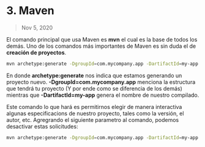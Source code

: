 # 3. Maven

> Nov 5, 2020

El comando principal que usa Maven es **mvn** el cual es la base de todos los demás. Uno de los comandos más importantes de Maven es sin duda el de **creación de proyectos**. 

```sh
mvn archetype:generate -DgroupId=com.mycompany.app -DartifactId=my-app 
```

En donde **archetype:generate** nos indica que estamos generando un proyecto nuevo. **-DgroupId=com.mycompany.app** menciona la estructura que tendrá tu proyecto (Y por ende como se diferencia de los demás) mientras que **-DartifactId=my-app** genera el nombre de nuestro compilado. 

Este comando lo que hará es permitirnos elegir de manera interactiva algunas especificacions de nuestro proyecto, tales como la versión, el autor, etc. Agregrando el siguiente parametro al comando, podemos desactivar estas solicitudes:

```sh
mvn archetype:generate -DgroupId=com.mycompany.app -DartifactId=my-app  -DinteractiveMode=false
```